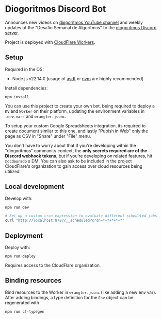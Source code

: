 # Diogoritmos Discord Bot

Announces new videos on [diogoritmos YouTube channel](https://www.youtube.com/@diogoritmos)
and weekly updates of the "Desafio Semanal de Algoritmos" to the [diogoritmos Discord server](https://discord.gg/diogoritmos).

Project is deployed with [CloudFlare Workers](https://developers.cloudflare.com/workers/).

## Setup

Required in the OS:

- Node.js v22.14.0 (usage of [asdf](https://asdf-vm.com/) or [nvm](https://github.com/nvm-sh/nvm) are highly recommended)

Install dependencies:

```
npm install
```

You can use this project to create your own bot, being required to deploy a `KV` and `Worker` on
their platform, updating the environment variables in `.dev.vars` and `wrangler.jsonc`.

To setup your custom Google Spreadsheets integration, its required to create document similar
to [this one](https://docs.google.com/spreadsheets/d/1GqC8z6vl9C4KA3nONZLLrgUuN9wuWUSPy12AWM1UbaA/edit?usp=sharing),
and lastly "Pubish in Web" only the page as CSV in "Share" under "File" menu.

You don't have to worry about that if you're developing within the "diogoritmos" community context,
the **only secrets required are of the Discord webhook tokens**, but if you're developing on related
features, hit `@dcdourado` a DM. You can also ask to be included in the project CloudFlare's organization
to gain access over cloud resources being utilized.

## Local development

Develop with:

```bash
npm run dev

# Set up a custom cron expression to evaluate different scheduled jobs
curl "http://localhost:8787/__scheduled?cron=*+*+*+*+*" 
```

## Deployment

Deploy with:

```
npm run deploy
```

Requires access to the CloudFlare organization.

## Binding resources

Bind resources to the Worker in `wrangler.jsonc` (like adding a new env var). After adding bindings,
a type definition for the `Env` object can be regenerated with 

```
npm run cf-typegen
```
